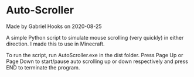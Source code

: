 # Auto-Scroller
Made by Gabriel Hooks on 2020-08-25

A simple Python script to simulate mouse scrolling (very quickly) in either direction. I made this to use in Minecraft.

To run the script, run AutoScroller.exe in the dist folder.
Press Page Up or Page Down to start/pause auto scrolling up or down respectively and press END to terminate the program.
